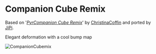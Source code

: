 Companion Cube Remix
==================

Based on '_[PyrCompanion Cube Remix](https://www.shadertoy.com/view/ll23Rd)_' by [ChristinaCoffin](https://www.shadertoy.com/user/ChristinaCoffin) and ported by [JiPi](../../Site/Profiles/JiPi.md).

Elegant deformation with a cool bump map

![CompanionCubemix](https://user-images.githubusercontent.com/78935215/123683312-592a7180-d84c-11eb-9a08-d39ff1ed078d.gif)


